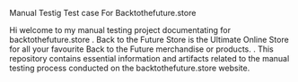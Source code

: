 Manual Testig Test case For Backtothefuture.store 

Hi welcome to my manual testing project documentating for backtothefuture.store . Back to the Future Store is the Ultimate Online Store for all your favourite Back to the Future merchandise or products. . This repository contains essential information and artifacts related to the manual testing process conducted on the backtothefuture.store website.
